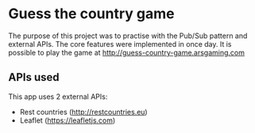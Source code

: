 # Guess the country game

The purpose of this project was to practise with the Pub/Sub pattern and external APIs. The core features were implemented in once day. It is possible to play the game at http://guess-country-game.arsgaming.com


## APIs used

This app uses 2 external APIs:
  * Rest countries (http://restcountries.eu)
  * Leaflet (https://leafletjs.com)
